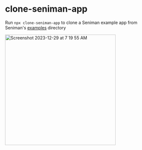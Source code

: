 # clone-seniman-app

Run `npx clone-seniman-app` to clone a Seniman example app from Seniman's [examples](https://github.com/senimanjs/seniman/tree/main/examples) directory

<img width="362" alt="Screenshot 2023-12-29 at 7 19 55 AM" src="https://github.com/senimanjs/clone-seniman-app/assets/510503/73e430f1-87c7-46a6-95b5-0bf0b7874b32">
